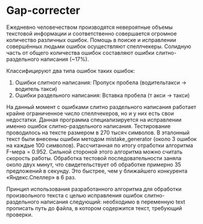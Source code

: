 # Gap-correcter
Ежедневно человечеством производятся невероятные объемы текстовой информации и соответственно совершается огромное количество различных ошибок. Помощь в поиске и исправлении совершённых людьми ошибок осуществляют спеллчекеры. Солидную часть от общего количества ошибок  составляют ошибки слитно-раздельного написания (~17%). 

Классифицируют два типа ошибок таких ошибок:
1.	Ошибки слитного написания: Пропуск пробела (водительтакси → водитель такси)
2.	Ошибки раздельного написания: Вставка пробела (т акси → такси)

На данный момент с ошибками слитно раздельного написания работает крайне ограниченное число спеллчекеров, но и у них есть свои недостатки.
Данная программа специализируется на исправлении именно ошибок слитно-раздельного написания.
Тестирование проводилось на тексте размером в 270 тысяч символов. В эталонный текст были внесены ошибки методом mistake_generator (около 3 ошибок на каждые 100 символов). Рассчитанная по итогу отработки алгоритма F-мера = 0.952.
Сильной стороной этого алгоритма можно считать скорость работы. Обработка тестовой последовательности заняла около двух минут, что свидетельствует об обработке примерно 35 предложений в секунду. Это быстрее, чем у ближайшего конкурента «Яндекс.Спеллер» в 6 раз. 

Принцип использования разработанного алгоритма для обработки произвольного текста с целью исправления ошибок слитно-раздельного написания следующий: необходимо в переменную text прописать путь до файла, в котором содержится текст, требующий проверки.
